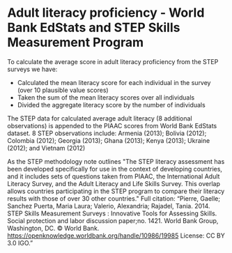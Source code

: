 # Adult literacy proficiency - World Bank EdStats and STEP Skills Measurement Program

To calculate the average score in adult literacy proficiency from the STEP surveys we have: 
<ul>
<li>Calculated the mean literacy score for each individual in the survey (over 10 plausible value scores)</li>
<li>Taken the sum of the mean literacy scores over all individuals</li>
<li>Divided the aggregate literacy score by the number of individuals</li>
</ul>
The STEP data for calculated average adult literacy (8 additional observations) is appended to the PIAAC scores from World Bank EdStats dataset. 
8 STEP observations include: Armenia (2013); Bolivia (2012); Colombia (2012); Georgia (2013); Ghana (2013); Kenya (2013); Ukraine (2012); and Vietnam (2012)

As the STEP methodology note outlines "The STEP literacy assessment has been developed specifically for use in the context of developing countries, and it includes sets of questions taken from PIAAC, the International Adult Literacy Survey, and the Adult Literacy and Life Skills Survey. This overlap allows countries participating in the STEP program to compare their literacy results with those of over 30 other countries."
Full citation: “Pierre, Gaelle; Sanchez Puerta, Maria Laura; Valerio, Alexandria; Rajadel, Tania. 2014. STEP Skills Measurement Surveys : Innovative Tools for Assessing Skills. Social protection and labor discussion paper;no. 1421. World Bank Group, Washington, DC. © World Bank. https://openknowledge.worldbank.org/handle/10986/19985 License: CC BY 3.0 IGO.”